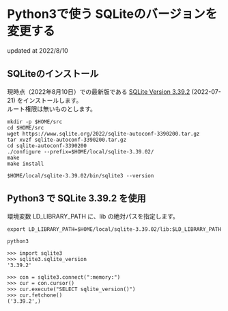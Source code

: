 # Python3で使う SQLiteのバージョンを変更する
updated at 2022/8/10

## SQLiteのインストール

現時点（2022年8月10日）での最新版である [SQLite Version 3.39.2](https://www.sqlite.org/releaselog/3_39_2.html) (2022-07-21) をインストールします。  
ルート権限は無いものとします。

```Shell
mkdir -p $HOME/src
cd $HOME/src
wget https://www.sqlite.org/2022/sqlite-autoconf-3390200.tar.gz
tar xvzf sqlite-autoconf-3390200.tar.gz
cd sqlite-autoconf-3390200
./configure --prefix=$HOME/local/sqlite-3.39.02/
make
make install

$HOME/local/sqlite-3.39.02/bin/sqlite3 --version
```

## Python3 で SQLite 3.39.2 を使用

環境変数 LD_LIBRARY_PATH に、lib の絶対パスを指定します。

```Shell
export LD_LIBRARY_PATH=$HOME/local/sqlite-3.39.02/lib:$LD_LIBRARY_PATH

python3

>>> import sqlite3
>>> sqlite3.sqlite_version
'3.39.2'

>>> con = sqlite3.connect(":memory:")
>>> cur = con.cursor()
>>> cur.execute("SELECT sqlite_version()")
>>> cur.fetchone()
('3.39.2',)
```
